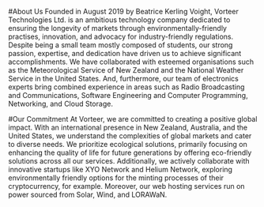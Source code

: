 #About Us
Founded in August 2019 by Beatrice Kerling Voight, Vorteer Technologies Ltd. is an ambitious technology company dedicated to ensuring the longevity of markets through environmentally-friendly practises, innovation, and advocacy for industry-friendly regulations. Despite being a small team mostly composed of students, our strong passion, expertise, and dedication have driven us to achieve significant accomplishments. We have collaborated with esteemed organisations such as the Meteorological Service of New Zealand and the National Weather Service in the United States. And, furthermore, our team of electronics experts bring combined experience in areas such as Radio Broadcasting and Communications, Software Engineering and Computer Programming, Networking, and Cloud Storage.

#Our Commitment
At Vorteer, we are committed to creating a positive global impact. With an international presence in New Zealand, Australia, and the United States, we understand the complexities of global markets and cater to diverse needs. We prioritize ecological solutions, primarily focusing on enhancing the quality of life for future generations by offering eco-friendly solutions across all our services. Additionally, we actively collaborate with innovative startups like XYO Network and Helium Network, exploring environmentally friendly options for the minting processes of their cryptocurrency, for example. Moreover, our web hosting services run on power sourced from Solar, Wind, and LORAWaN.
